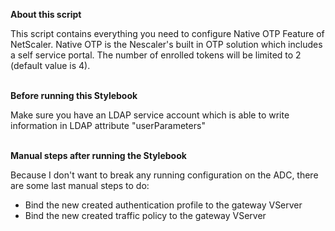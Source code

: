 <b>About this script</b>

This script contains everything you need to configure Native OTP Feature of NetScaler.
Native OTP is the Nescaler's built in OTP solution which includes a self service portal. The number of enrolled tokens will be limited to 2 (default value is 4).

<br>
<b>Before running this Stylebook</b>

Make sure you have an LDAP service account which is able to write information in LDAP attribute "userParameters"

<br>
<b>Manual steps after running the Stylebook</b>

Because I don't want to break any running configuration on the ADC, there are some last manual steps to do: 
- Bind the new created authentication profile to the gateway VServer
- Bind the new created traffic policy to the gateway VServer